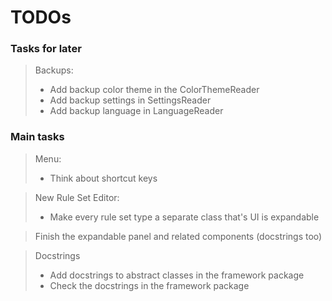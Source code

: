 # TODOs

### Tasks for later

> Backups:
> - Add backup color theme in the ColorThemeReader
> - Add backup settings in SettingsReader
> - Add backup language in LanguageReader

### Main tasks

> Menu:
> - Think about shortcut keys

> New Rule Set Editor:
> - Make every rule set type a separate class that's UI is expandable

> Finish the expandable panel and related components (docstrings too)

> Docstrings
> - Add docstrings to abstract classes in the framework package
> - Check the docstrings in the framework package